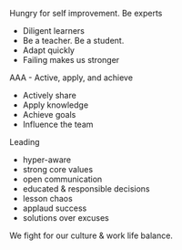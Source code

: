 
Hungry for self improvement.  Be experts

+ Diligent learners
+ Be a teacher.  Be a student.
+ Adapt quickly
+ Failing makes us stronger


AAA - Active, apply, and achieve

 + Actively share
 + Apply knowledge
 + Achieve goals
 + Influence the team

Leading 

+ hyper-aware
+ strong core values
+ open communication
+ educated & responsible decisions
+ lesson chaos
+ applaud success
+ solutions over excuses


We fight for our culture & work life balance.

